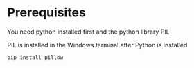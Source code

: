 # Prerequisites

You need python installed first and the python library PIL

PIL is installed in the Windows terminal after Python is installed
```
pip install pillow
```
